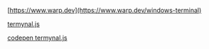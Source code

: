 [https://www.warp.dev](https://www.warp.dev/windows-terminal)

[termynal.js](https://github.com/ines/termynal?tab=readme-ov-file)

[codepen termynal.js](https://codepen.io/ines/full/MoaRYM/)
